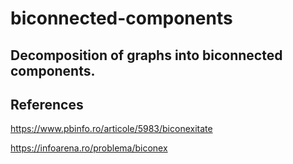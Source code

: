 # biconnected-components

## Decomposition of graphs into biconnected components.

## References

https://www.pbinfo.ro/articole/5983/biconexitate

https://infoarena.ro/problema/biconex
